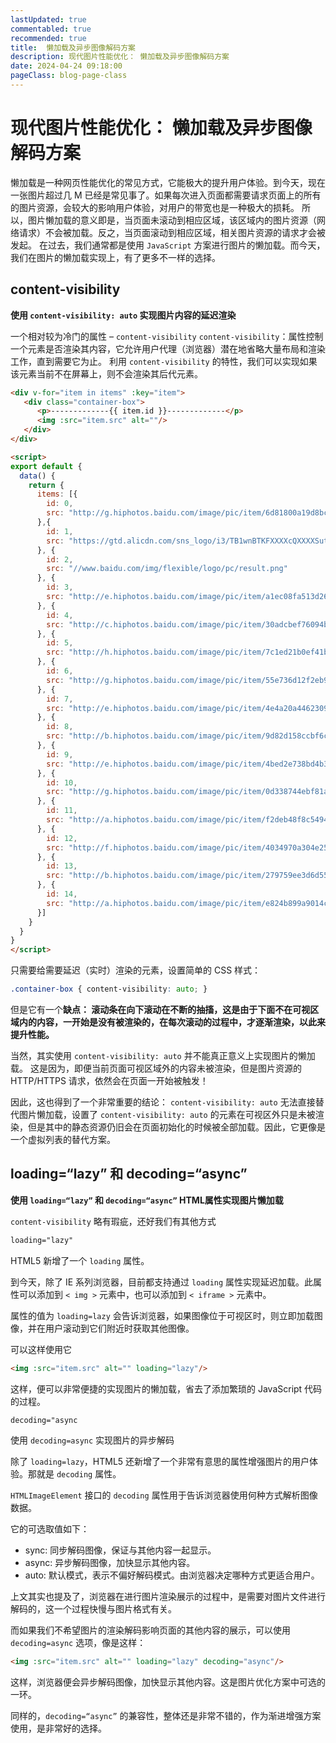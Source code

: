 ```yaml
---
lastUpdated: true
commentabled: true
recommended: true
title:  懒加载及异步图像解码方案
description: 现代图片性能优化： 懒加载及异步图像解码方案
date: 2024-04-24 09:18:00
pageClass: blog-page-class
---
```


# 现代图片性能优化： 懒加载及异步图像解码方案 #

懒加载是一种网页性能优化的常见方式，它能极大的提升用户体验。到今天，现在一张图片超过几 M 已经是常见事了。如果每次进入页面都需要请求页面上的所有的图片资源，会较大的影响用户体验，对用户的带宽也是一种极大的损耗。
所以，图片懒加载的意义即是，当页面未滚动到相应区域，该区域内的图片资源（网络请求）不会被加载。反之，当页面滚动到相应区域，相关图片资源的请求才会被发起。
在过去，我们通常都是使用 `JavaScript` 方案进行图片的懒加载。而今天，我们在图片的懒加载实现上，有了更多不一样的选择。

## content-visibility ##

**使用 `content-visibility: auto` 实现图片内容的延迟渲染**

一个相对较为冷门的属性 – `content-visibility`
`content-visibility`：属性控制一个元素是否渲染其内容，它允许用户代理（浏览器）潜在地省略大量布局和渲染工作，直到需要它为止。
利用 `content-visibility` 的特性，我们可以实现如果该元素当前不在屏幕上，则不会渲染其后代元素。

```html
<div v-for="item in items" :key="item">
   <div class="container-box">
      <p>-------------{{ item.id }}-------------</p>   
      <img :src="item.src" alt=""/>
   </div>
</div>

<script>
export default {
  data() {
    return {
      items: [{
        id: 0,
        src: "http://g.hiphotos.baidu.com/image/pic/item/6d81800a19d8bc3e770bd00d868ba61ea9d345f2.jpg"
      },{
        id: 1,
        src: "https://gtd.alicdn.com/sns_logo/i3/TB1wnBTKFXXXXcQXXXXSutbFXXX.jpg_240x240xz.jpg"
      }, {
        id: 2,
        src: "//www.baidu.com/img/flexible/logo/pc/result.png"
      }, {
        id: 3,
        src: "http://e.hiphotos.baidu.com/image/pic/item/a1ec08fa513d2697e542494057fbb2fb4316d81e.jpg"
      }, {
        id: 4,
        src: "http://c.hiphotos.baidu.com/image/pic/item/30adcbef76094b36de8a2fe5a1cc7cd98d109d99.jpg"
      }, {
        id: 5,
        src: "http://h.hiphotos.baidu.com/image/pic/item/7c1ed21b0ef41bd5f2c2a9e953da81cb39db3d1d.jpg"
      }, {
        id: 6,
        src: "http://g.hiphotos.baidu.com/image/pic/item/55e736d12f2eb938d5277fd5d0628535e5dd6f4a.jpg"
      }, {
        id: 7,
        src: "http://e.hiphotos.baidu.com/image/pic/item/4e4a20a4462309f7e41f5cfe760e0cf3d6cad6ee.jpg"
      }, {
        id: 8,
        src: "http://b.hiphotos.baidu.com/image/pic/item/9d82d158ccbf6c81b94575cfb93eb13533fa40a2.jpg"
      }, {
        id: 9,
        src: "http://e.hiphotos.baidu.com/image/pic/item/4bed2e738bd4b31c1badd5a685d6277f9e2ff81e.jpg"
      }, {
        id: 10,
        src: "http://g.hiphotos.baidu.com/image/pic/item/0d338744ebf81a4c87a3add4d52a6059252da61e.jpg"
      }, {
        id: 11,
        src: "http://a.hiphotos.baidu.com/image/pic/item/f2deb48f8c5494ee5080c8142ff5e0fe99257e19.jpg"
      }, {
        id: 12,
        src: "http://f.hiphotos.baidu.com/image/pic/item/4034970a304e251f503521f5a586c9177e3e53f9.jpg"
      }, {
        id: 13,
        src: "http://b.hiphotos.baidu.com/image/pic/item/279759ee3d6d55fbb3586c0168224f4a20a4dd7e.jpg"
      }, {
        id: 14,
        src: "http://a.hiphotos.baidu.com/image/pic/item/e824b899a9014c087eb617650e7b02087af4f464.jpg"
      }]
    }
  }
}
</script>
```

只需要给需要延迟（实时）渲染的元素，设置简单的 CSS 样式：

```css
.container-box { content-visibility: auto; }
```

但是它有一个**缺点：
滚动条在向下滚动在不断的抽搐，这是由于下面不在可视区域内的内容，一开始是没有被渲染的，在每次滚动的过程中，才逐渐渲染，以此来提升性能。**

当然，其实使用 `content-visibility: auto` 并不能真正意义上实现图片的懒加载。
这是因为，即便当前页面可视区域外的内容未被渲染，但是图片资源的 HTTP/HTTPS 请求，依然会在页面一开始被触发！

因此，这也得到了一个非常重要的结论：
`content-visibility: auto` 无法直接替代图片懒加载，设置了 `content-visibility: auto` 的元素在可视区外只是未被渲染，但是其中的静态资源仍旧会在页面初始化的时候被全部加载。因此，它更像是一个虚拟列表的替代方案。

## loading=“lazy” 和 decoding=“async” ##

**使用 `loading=“lazy”` 和 `decoding=“async”` HTML属性实现图片懒加载**

`content-visibility` 略有瑕疵，还好我们有其他方式

```css
loading="lazy"
```

HTML5 新增了一个 `loading` 属性。

到今天，除了 IE 系列浏览器，目前都支持通过 `loading` 属性实现延迟加载。此属性可以添加到 `< img >` 元素中，也可以添加到 `< iframe >` 元素中。

属性的值为 `loading=lazy` 会告诉浏览器，如果图像位于可视区时，则立即加载图像，并在用户滚动到它们附近时获取其他图像。

可以这样使用它

```html
<img :src="item.src" alt="" loading="lazy"/>
```

这样，便可以非常便捷的实现图片的懒加载，省去了添加繁琐的 JavaScript 代码的过程。

```css
decoding="async
```

使用 `decoding=async` 实现图片的异步解码

除了 `loading=lazy`，HTML5 还新增了一个非常有意思的属性增强图片的用户体验。那就是 `decoding` 属性。

`HTMLImageElement` 接口的 `decoding` 属性用于告诉浏览器使用何种方式解析图像数据。

它的可选取值如下：

  - sync: 同步解码图像，保证与其他内容一起显示。
  - async: 异步解码图像，加快显示其他内容。
  - auto: 默认模式，表示不偏好解码模式。由浏览器决定哪种方式更适合用户。

上文其实也提及了，浏览器在进行图片渲染展示的过程中，是需要对图片文件进行解码的，这一个过程快慢与图片格式有关。

而如果我们不希望图片的渲染解码影响页面的其他内容的展示，可以使用 `decoding=async` 选项，像是这样：

```html
<img :src="item.src" alt="" loading="lazy" decoding="async"/>
```

这样，浏览器便会异步解码图像，加快显示其他内容。这是图片优化方案中可选的一环。

同样的，`decoding=“async”` 的兼容性，整体还是非常不错的，作为渐进增强方案使用，是非常好的选择。
